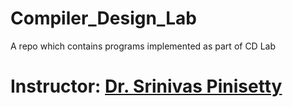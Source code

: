 # Compiler_Design_Lab
A repo which contains programs implemented as part of CD Lab

# Instructor: [Dr. Srinivas Pinisetty](https://www.iitbbs.ac.in/profile.php/srinivaspinisetty/)
